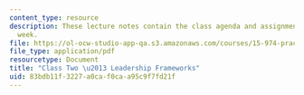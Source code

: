 ```yaml
---
content_type: resource
description: These lecture notes contain the class agenda and assignments for the
  week.
file: https://ol-ocw-studio-app-qa.s3.amazonaws.com/courses/15-974-practical-leadership-fall-2004/83bdb11f3227a0caf0caa95c9f7fd21f_class2.pdf
file_type: application/pdf
resourcetype: Document
title: "Class Two \u2013 Leadership Frameworks"
uid: 83bdb11f-3227-a0ca-f0ca-a95c9f7fd21f
---
```

